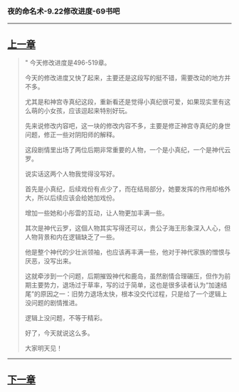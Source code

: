 ### 夜的命名术-9.22修改进度-69书吧

--------
[上一章](./f5382645c4557fbded76c0618031de2b.md)
--------


>
>
>
>"
>今天修改进度是496-519章。
>
>今天的修改进度又快了起来，主要还是这段写的挺不错，需要改动的地方并不多。
>
>尤其是和神宫寺真纪这段，重新看还是觉得小真纪很可爱，如果现实里有这么萌的小女孩，应该逗起来特别好玩。
>
>先来说修改内容吧，这一块的修改内容不多，主要是修正神宫寺真纪的身世问题，修正一些对阴阳师的解释。
>
>这段剧情里出场了两位后期非常重要的人物，一个是小真纪，一个是神代云罗。
>
>说实话这两个人物我觉得没写好。
>
>首先是小真纪，后续戏份有点少了，而在结局部分，她要发挥的作用却格外大，所以后续应该会给她加戏份。
>
>增加一些她和小彤雲的互动，让人物更加丰满一些。
>
>其次是神代云罗，这個人物其实写得还可以，贵公子海王形象深入人心，但人物背景和内在逻辑缺乏了一些。
>
>他是整个神代的少壮派领袖，也应该再丰满一些，他对于神代家族的憎恨与厌恶，没写出来。
>
>这就牵涉到一个问题，后期摧毁神代和鹿岛，虽然剧情合理碾压，但作为前期主要势力，退场过于草率，写的过于简单，这也是很多读者认为“加速结尾”的原因之一：旧势力退场太快，根本没交代过程，只是给了一个逻辑上没问题的剧情推进。
>
>逻辑上没问题，不等于精彩。
>
>好了，今天就说这么多。
>
>大家明天见！
>
>

--------
[下一章](./5ff3eb276c08a8368df9f715b620d116.md)
--------
